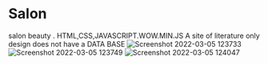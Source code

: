 # Salon
salon beauty . HTML,CSS,JAVASCRIPT.WOW.MIN.JS
A site of literature only design does not have a DATA BASE
![Screenshot 2022-03-05 123733](https://user-images.githubusercontent.com/88317294/156879735-4d86c1ee-1353-4752-ab59-5cec7c23deba.png)
![Screenshot 2022-03-05 123749](https://user-images.githubusercontent.com/88317294/156879736-96046381-1455-4bbc-a9e3-1df220c63edb.png)
![Screenshot 2022-03-05 124047](https://user-images.githubusercontent.com/88317294/156879737-9d9ed6c0-e11f-4c1f-b88e-c7e250dddc86.png)
